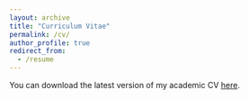 ```yaml
---
layout: archive
title: "Curriculum Vitae"
permalink: /cv/
author_profile: true
redirect_from:
  - /resume
---
```

You can download the latest version of my academic CV [here](/files/Ausubel_CV.pdf).
